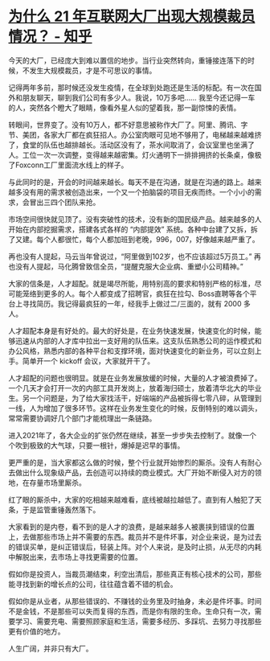 # [为什么 21 年互联网大厂出现大规模裁员情况？ - 知乎](https://www.zhihu.com/question/506657627/answer/2297995247)

今天的大厂，已经庞大到难以置信的地步。当行业突然转向，重锤接连落下的时候，不发生大规模裁员，才是不可思议的事情。

记得两年多前，那时候还没发生疫情，在全球到处跑还是生活的标配。有一次在国外和朋友聊天，聊到我们公司有多少人。我说，10万多吧…… 我至今还记得一车的人，突然各个瞪大了眼睛，像看外星人似的望着我，那一副惊悚的表情。

转眼间，世界变了。没有10万人，都不好意思被称作大厂了。阿里、腾讯、字节、美团，各家大厂都在疯狂招人。办公室肉眼可见地不够用了，电梯越来越难挤了，食堂的队伍也越排越长。活动区没有了，茶水间取消了，会议室里也坐满了人。工位一次一次调整，变得越来越密集。灯火通明下一排排拥挤的长条桌，像极了Foxconn工厂里面流水线上的样子。

与此同时的是，开会的时间越来越长。每天不是在沟通，就是在沟通的路上。越来越多没有用的需求被创造出来，一个又一个拍脑袋的项目无疾而终。一个小小的需求，会冒出三四个团队来抢。

市场空间很快就见顶了。没有突破性的技术，没有新的国民级产品。越来越多的人开始在内部挖掘需求，搭建各式各样的 “内部提效” 系统。各种中台建了又拆，拆了又建。每个人都很忙，每个人都加班到老晚，996，007，好像越来越严重了。

再也没有人提起，马云当年曾说过，“阿里做到102岁，也不应该超过5万员工。” 再也没有人提起，马化腾曾致信全员，“提醒克服大企业病、重塑小公司精神。”

大家的信条是，人才超配。就是竭尽所能，用特别高的要求和特别严格的标准，尽可能笼络到更多的人。每个人都变成了招聘官，疯狂在拉勾、Boss直聘等各个平台上寻找简历。我记得最疯狂的一年，经我手上做过二/三面的，就有 2000 多人。

人才超配本身是有好处的。最大的好处是，在业务快速发展，快速变化的时候，能够迅速从内部的人才库中拉出一支好用的队伍来。这支队伍熟悉公司的运作模式和办公风格，熟悉内部的各种平台和支撑环境，面对快速变化的新业务，可以立刻上手。简单开一个 kickoff 会议，大家就开干了。

人才超配的问题也很明显。就是在业务发展放缓的时候，大量的人才被浪费掉了。一个几天才会打开一次的内部工具开发岗上，放着海归硕士，放着清华北大的毕业生。另一个问题是，为了给大家找活干，好端端的产品被拆得七零八碎，从管理到一线，人为增加了很多环节。这样在业务发生变化的时候，反倒特别的难以调头，常常需要协调好几个部门才能梳理出一条链路。

进入2021年了，各大企业的扩张仍然在继续，甚至一步步失去控制了。就像一个个吹到极致的大气球，只要一根针，爆掉是迟早的事情。

更严重的是，当大家都这么做的时候，整个行业就开始惨烈的厮杀。没有人有耐心去做出什么现象级产品，去创造可以持续的商业模式。大厂开始不断侵入对方的领地，在存量市场里厮杀。

红了眼的厮杀中，大家的吃相越来越难看，底线被越拉越低了。直到有人触犯了天条，于是监管重锤轰然落下。

大家看到的是内卷，看不到的是人才的浪费，是越来越多人被裹挟到错误的位置上，去做那些市场上并不需要的东西。裁员并不是件坏事，对企业来说，是为过去的错误买单，是纠正错误后，轻装上阵。对个人来说，是及时止损，从无尽的内耗中解脱出来，去市场上寻找更需要的位置。

假如你是投资人，当裁员潮结束，利空出清后，那些真正有核心技术的公司，那些能寻找到新的增长点的公司，往往蕴含着不错的机会。

假如你是从业者，从那些错误的、不赚钱的业务里及时抽身，未必是件坏事。时间不是金钱，不是那些可以失而复得的东西，而是你有限的生命。生命只有一次，需要学习、需要充电、需要照顾家庭和生活，需要多经历、多踩坑、去努力寻找那些更有价值的地方。

人生广阔，并非只有大厂。
